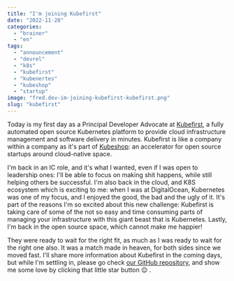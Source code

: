 ```yaml
---
title: "I'm joining Kubefirst"
date: "2022-11-28"
categories: 
  - "brainer"
  - "en"
tags: 
  - "announcement"
  - "devrel"
  - "k8s"
  - "kubefirst"
  - "kubenertes"
  - "kubeshop"
  - "startup"
image: "fred.dev-im-joining-kubefirst-kubefirst.png"
slug: "kubefirst"
---
```


Today is my first day as a Principal Developer Advocate at [Kubefirst](https://kubefirst.io), a fully automated open source Kubernetes platform to provide cloud infrastructure management and software delivery in minutes. Kubefirst is like a company within a company as it's part of [Kubeshop](https://kubeshop.io): an accelerator for open source startups around cloud-native space.

I'm back in an IC role, and it's what I wanted, even if I was open to leadership ones: I'll be able to focus on making shit happens, while still helping others be successful. I'm also back in the cloud, and K8S ecosystem which is exciting to me: when I was at DigitalOcean, Kubernetes was one of my focus, and I enjoyed the good, the bad and the ugly of it. It's part of the reasons I'm so excited about this new challenge: Kubefirst is taking care of some of the not so easy and time consuming parts of managing your infrastructure with this giant beast that is Kubernetes. Lastly, I'm back in the open source space, which cannot make me happier!

They were ready to wait for the right fit, as much as I was ready to wait for the right one also. It was a match made in heaven, for both sides since we moved fast. I'll share more information about Kubefirst in the coming days, but while I'm settling in, please go check [our GitHub repository](https://github.com/kubefirst/kubefirst), and show me some love by clicking that little star button 😉 .

